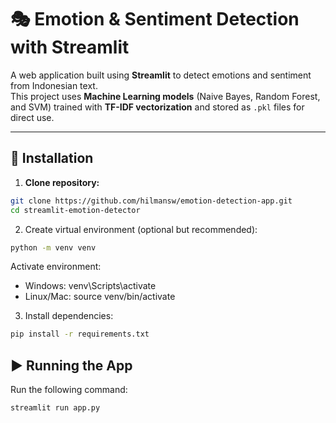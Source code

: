 # 🎭 Emotion & Sentiment Detection with Streamlit

A web application built using **Streamlit** to detect emotions and sentiment from Indonesian text.  
This project uses **Machine Learning models** (Naive Bayes, Random Forest, and SVM) trained with **TF-IDF vectorization** and stored as `.pkl` files for direct use.

---

## 🚀 Installation

1. **Clone repository:**

```bash
git clone https://github.com/hilmansw/emotion-detection-app.git
cd streamlit-emotion-detector
```

2. Create virtual environment (optional but recommended):

```bash
python -m venv venv
```

Activate environment:

- Windows: venv\Scripts\activate
- Linux/Mac: source venv/bin/activate

3. Install dependencies:

```bash
pip install -r requirements.txt
```

## ▶️ Running the App

Run the following command:

```bash
streamlit run app.py
```
